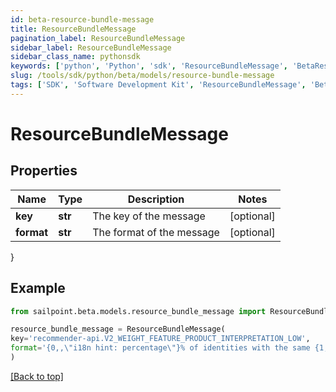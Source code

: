 ```yaml
---
id: beta-resource-bundle-message
title: ResourceBundleMessage
pagination_label: ResourceBundleMessage
sidebar_label: ResourceBundleMessage
sidebar_class_name: pythonsdk
keywords: ['python', 'Python', 'sdk', 'ResourceBundleMessage', 'BetaResourceBundleMessage'] 
slug: /tools/sdk/python/beta/models/resource-bundle-message
tags: ['SDK', 'Software Development Kit', 'ResourceBundleMessage', 'BetaResourceBundleMessage']
---
```


# ResourceBundleMessage


## Properties

Name | Type | Description | Notes
------------ | ------------- | ------------- | -------------
**key** | **str** | The key of the message | [optional] 
**format** | **str** | The format of the message | [optional] 
}

## Example

```python
from sailpoint.beta.models.resource_bundle_message import ResourceBundleMessage

resource_bundle_message = ResourceBundleMessage(
key='recommender-api.V2_WEIGHT_FEATURE_PRODUCT_INTERPRETATION_LOW',
format='{0,,\"i18n hint: percentage\"}% of identities with the same {1,,\"i18n hint: name of category feature\"} have this access. This information had a low impact on the overall score.'
)

```
[[Back to top]](#) 

